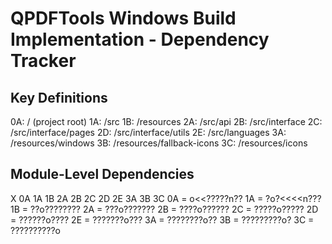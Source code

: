# QPDFTools Windows Build Implementation - Dependency Tracker

## Key Definitions
0A: / (project root)
1A: /src
1B: /resources
2A: /src/api
2B: /src/interface
2C: /src/interface/pages
2D: /src/interface/utils
2E: /src/languages
3A: /resources/windows
3B: /resources/fallback-icons
3C: /resources/icons

## Module-Level Dependencies
X 0A 1A 1B 2A 2B 2C 2D 2E 3A 3B 3C
0A = o<<?????n??
1A = ?o?<<<<n???
1B = ??o????????
2A = ???o???????
2B = ????o??????
2C = ?????o?????
2D = ??????o????
2E = ???????o???
3A = ????????o??
3B = ?????????o?
3C = ??????????o